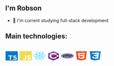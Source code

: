 ## I'm Robson

- 🌱 I'm current studying full-stack development

## Main technologies:
<div style="display: inline_block"><br>
  <img align="center" alt="rob-Ts" height="30" width="40" src="https://raw.githubusercontent.com/devicons/devicon/master/icons/typescript/typescript-plain.svg">
  <img align="center" alt="rob-Js" height="30" width="40" src="https://raw.githubusercontent.com/devicons/devicon/master/icons/javascript/javascript-plain.svg">
  <img align="center" alt="rob-React" height="30" width="40" src="https://raw.githubusercontent.com/devicons/devicon/master/icons/react/react-original.svg">
  <img align="center" alt="rob-Csharp" height="30" width="40" src="https://raw.githubusercontent.com/devicons/devicon/master/icons/csharp/csharp-original.svg">
  <img align="center" alt="rob-Csharp" height="30" width="40" src="https://raw.githubusercontent.com/devicons/devicon/master/icons/php/php-original.svg">
  <img align="center" alt="rob-HTML" height="30" width="40" src="https://raw.githubusercontent.com/devicons/devicon/master/icons/html5/html5-original.svg">
  <img align="center" alt="rob-CSS" height="30" width="40" src="https://raw.githubusercontent.com/devicons/devicon/master/icons/css3/css3-original.svg">
</div>



